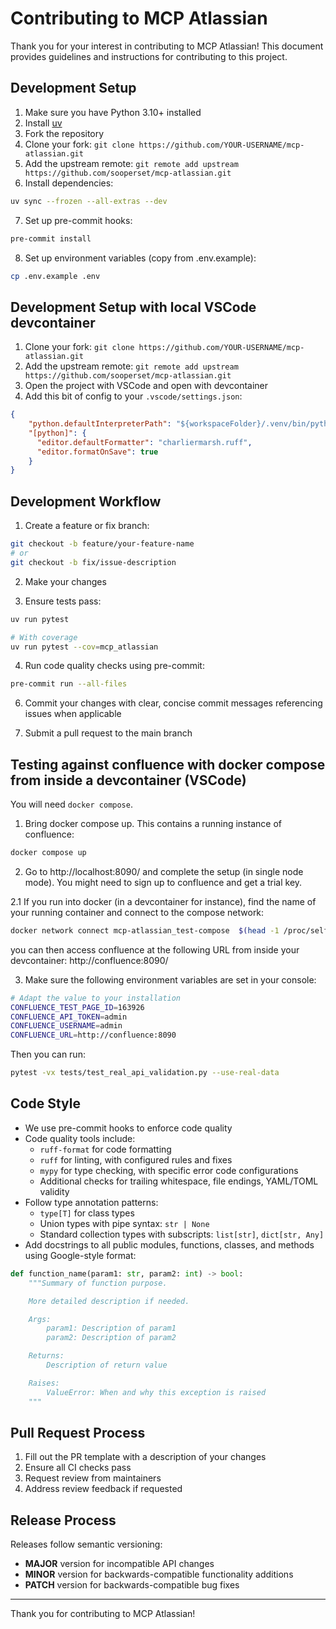 # Contributing to MCP Atlassian

Thank you for your interest in contributing to MCP Atlassian! This document provides guidelines and instructions for contributing to this project.

## Development Setup

1. Make sure you have Python 3.10+ installed
2. Install [uv](https://docs.astral.sh/uv/getting-started/installation/)
3. Fork the repository
4. Clone your fork: `git clone https://github.com/YOUR-USERNAME/mcp-atlassian.git`
5. Add the upstream remote: `git remote add upstream https://github.com/sooperset/mcp-atlassian.git`
6. Install dependencies:
```bash
uv sync --frozen --all-extras --dev
```
7. Set up pre-commit hooks:
```bash
pre-commit install
```
8. Set up environment variables (copy from .env.example):
```bash
cp .env.example .env
```

## Development Setup with local VSCode devcontainer

1. Clone your fork: `git clone https://github.com/YOUR-USERNAME/mcp-atlassian.git`
2. Add the upstream remote: `git remote add upstream https://github.com/sooperset/mcp-atlassian.git`
3. Open the project with VSCode and open with devcontainer
4. Add this bit of config to your `.vscode/settings.json`:
```json
{
    "python.defaultInterpreterPath": "${workspaceFolder}/.venv/bin/python",
    "[python]": {
      "editor.defaultFormatter": "charliermarsh.ruff",
      "editor.formatOnSave": true
    }
}
```

## Development Workflow

1. Create a feature or fix branch:
```bash
git checkout -b feature/your-feature-name
# or
git checkout -b fix/issue-description
```

2. Make your changes

3. Ensure tests pass:
```bash
uv run pytest

# With coverage
uv run pytest --cov=mcp_atlassian
```

4. Run code quality checks using pre-commit:
```bash
pre-commit run --all-files
```

6. Commit your changes with clear, concise commit messages referencing issues when applicable

7. Submit a pull request to the main branch

## Testing against confluence with docker compose from inside a devcontainer (VSCode)

You will need `docker compose`.

1. Bring docker compose up. This contains a running instance of confluence:

```bash
docker compose up
```

2. Go to http://localhost:8090/ and complete the setup (in single node mode). You might need
to sign up to confluence and get a trial key.

2.1 If you run into docker (in a devcontainer for instance), find the name of your running
container and connect to the compose network:

```bash
docker network connect mcp-atlassian_test-compose  $(head -1 /proc/self/cgroup|cut -d/ -f3)
```

you can then access confluence at the following URL from inside your devcontainer: http://confluence:8090/

3. Make sure the following environment variables are set in your console:

```bash
# Adapt the value to your installation
CONFLUENCE_TEST_PAGE_ID=163926
CONFLUENCE_API_TOKEN=admin
CONFLUENCE_USERNAME=admin
CONFLUENCE_URL=http://confluence:8090
```

Then you can run:

```bash
pytest -vx tests/test_real_api_validation.py --use-real-data
```


## Code Style

- We use pre-commit hooks to enforce code quality
- Code quality tools include:
  - `ruff-format` for code formatting
  - `ruff` for linting, with configured rules and fixes
  - `mypy` for type checking, with specific error code configurations
  - Additional checks for trailing whitespace, file endings, YAML/TOML validity
- Follow type annotation patterns:
  - `type[T]` for class types
  - Union types with pipe syntax: `str | None`
  - Standard collection types with subscripts: `list[str]`, `dict[str, Any]`
- Add docstrings to all public modules, functions, classes, and methods using Google-style format:

```python
def function_name(param1: str, param2: int) -> bool:
    """Summary of function purpose.

    More detailed description if needed.

    Args:
        param1: Description of param1
        param2: Description of param2

    Returns:
        Description of return value

    Raises:
        ValueError: When and why this exception is raised
    """
```

## Pull Request Process

1. Fill out the PR template with a description of your changes
2. Ensure all CI checks pass
3. Request review from maintainers
4. Address review feedback if requested

## Release Process

Releases follow semantic versioning:
- **MAJOR** version for incompatible API changes
- **MINOR** version for backwards-compatible functionality additions
- **PATCH** version for backwards-compatible bug fixes

---

Thank you for contributing to MCP Atlassian!
